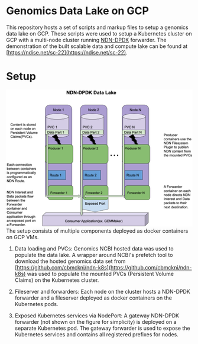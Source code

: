 # Genomics Data Lake on GCP
This repository hosts a set of scripts and markup files to setup a genomics data lake on GCP. These scripts were used to setup a Kubernetes cluster on GCP with a multi-node cluster running [NDN-DPDK](https://github.com/usnistgov/ndn-dpdk) forwarder. The demonstration of the built scalable data and compute lake can be found at [https://ndise.net/sc-22](https://ndise.net/sc-22).

# Setup
![Architecture](architecture.png)
The setup consists of multiple components deployed as docker containers on GCP VMs. 

1. Data loading and PVCs: Genomics NCBI hosted data was used to populate the data lake. A wrapper around NCBI's prefetch tool to download the hosted genomics data set from [https://github.com/cbmckni/ndn-k8s](https://github.com/cbmckni/ndn-k8s) was used to populate the mounted PVCs (Persistent Volume Claims) on the Kubernetes cluster. 

2. Fileserver and forwarders: Each node on the cluster hosts a NDN-DPDK forwarder and a fileserver deployed as docker containers on the Kubernetes pods.

3. Exposed Kubernetes services via NodePort: A gateway NDN-DPDK forwarder (not shown on the figure for simplicity) is deployed on a separate Kubernetes pod. The gateway forwarder is used to expose the Kubernetes services and contains all registered prefixes for nodes. 